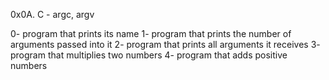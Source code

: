 0x0A. C - argc, argv

0- program that prints its name
1- program that prints the number of arguments passed into it
2- program that prints all arguments it receives
3- program that multiplies two numbers
4- program that adds positive numbers
